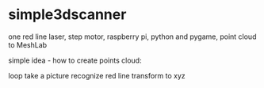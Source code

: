 # simple3dscanner
one red line laser, step motor, raspberry pi, python and pygame, point cloud to MeshLab

simple idea - how to create points cloud:

loop
  take a picture
  recognize red line
  transform to xyz
  
